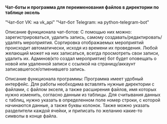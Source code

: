 **Чат-боты и программа для переименования файлов в директории по таблице эксель**

"Чат-бот VK: на vk_api"
"Чат-бот Telegram: на python-telegram-bot"

Описание функционала чат-ботов:
С помощью них можно: зарегистрироваться, удалить запись, самому создавать/редактировать/удалять мероприятия.
Сортировка отображаемых мероприятий происходит автоматически, исходя из времени их проведения.
Любой желающий может на них записаться, всегда просмотреть свои записи, удалить их.
Админов(кто создал мероприятие) бот будет оповещать о новой или удаленной записи с ссылкой на страницу/аккаунт записавшегося/отменившего запись.

Описание функционала программы:
Программа имеет удобный интерфейс. Для работы необходима вставлять нужные директории с файлами, с файлом экселя, а также расширения файлов, имя которых нужно изменить, согласно данным из таблицы.
Для считывания данных с таблиц, нужно указать в определенном поле номер строки, с которой начинаются данные, а также буквы колонок.
Также можно указать разделители каждой ячейки, и приписать по желанию какие-то символы в конце файла.

